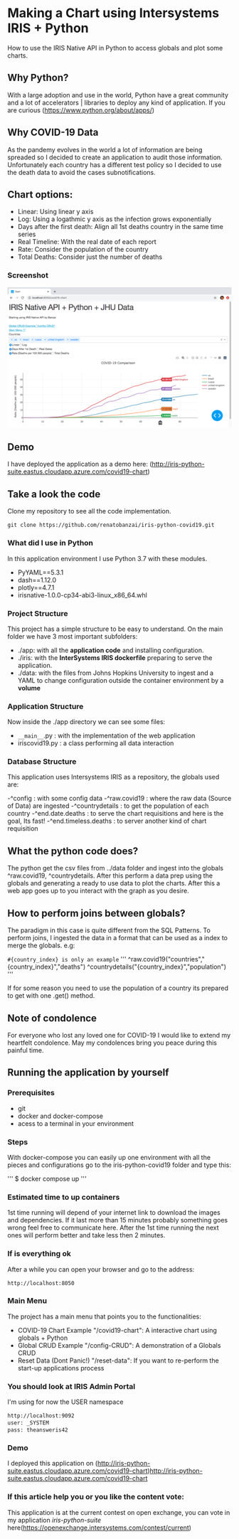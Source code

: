 # Making a Chart using Intersystems IRIS + Python

How to use the IRIS Native API in Python to access globals and plot some charts.

## Why Python?
With a large adoption and use in the world, Python have a great community and a lot of accelerators | libraries to deploy any kind of application.
If you are curious (https://www.python.org/about/apps/)

## Why COVID-19 Data 
As the pandemy evolves in the world a lot of information are being spreaded so I decided to create an application to audit those information.
Unfortunately each country has a different test policy so I decided to use the death data to avoid the cases subnotifications.

## Chart options:
- Linear: Using linear y axis
- Log: Using a logathmic y axis as the infection grows exponentially
- Days after the first death: Align all 1st deaths country in the same time series
- Real Timeline: With the real date of each report
- Rate: Consider the population of the country
- Total Deaths: Consider just the number of deaths

### Screenshot
![picture](https://raw.githubusercontent.com/renatobanzai/iris-python-covid19/master/img/python_covid_screenshot.png)

## Demo
I have deployed the application as a demo here:
(http://iris-python-suite.eastus.cloudapp.azure.com/covid19-chart)


## Take a look the code

Clone my repository to see all the code implementation.

```
git clone https://github.com/renatobanzai/iris-python-covid19.git
```

### What did I use in Python

In this application environment I use Python 3.7 with these modules.   

- PyYAML==5.3.1
- dash==1.12.0
- plotly==4.7.1
- irisnative-1.0.0-cp34-abi3-linux_x86_64.whl

### Project Structure

This project has a simple structure to be easy to understand. On the main folder we have 3 most important subfolders:

- ./app: with all the **application code** and installing configuration. 
- ./iris: with the **InterSystems IRIS dockerfile** preparing to serve the application.
- ./data: with the files from Johns Hopkins University to ingest and a YAML to change configuration outside the container environment by a **volume**

### Application Structure
Now inside the ./app directory we can see some files:

- ``__main__``.py : with the implementation of the web application
- iriscovid19.py : a class performing all data interaction

### Database Structure

This application uses Intersystems IRIS as a repository, the globals used are:

-^config : with some config data
-^raw.covid19 : where the raw data (Source of Data) are ingested
-^countrydetails : to get the population of each country
-^end.date.deaths : to serve the chart requisitions and here is the goal, Its fast!
-^end.timeless.deaths : to server another kind of chart requisition

## What the python code does?
The python get the csv files from ../data folder and ingest into the globals ^raw.covid19, ^countrydetails. After this 
perform a data prep using the globals and generating a ready to use data to plot the charts. After this a web app goes 
up to you interact with the graph as you desire.

## How to perform joins between globals?

The paradigm in this case is quite different from the SQL Patterns. To perform joins, I ingested the data in a format 
that can be used as a index to merge the globals. e.g:

``#{country_index} is only an example``
'''
^raw.covid19("countries","{country_index}","deaths")
^countrydetails("{country_index}","population")
''' 

If for some reason you need to use the population of a country its prepared to get with one .get() method. 

## Note of condolence
For everyone who lost any loved one for COVID-19 I would like to extend my heartfelt condolence. May my condolences bring you peace during this painful time.

## Running the application by yourself

### Prerequisites
* git
* docker and docker-compose
* acess to a terminal in your environment

### Steps
With docker-compose you can easily up one environment with all the pieces and configurations go to the iris-python-covid19 
folder and type this:

'''
$ docker compose up
'''

### Estimated time to up containers
1st time running will depend of your internet link to download the images and dependencies. 
If it last more than 15 minutes probably something goes wrong feel free to communicate here.
After the 1st time running the next ones will perform better and take less then 2 minutes.

### If is everything ok
After a while you can open your browser and go to the address:
 
```
http://localhost:8050
```

### Main Menu
The project has a main menu that points you to the functionalities:
- COVID-19 Chart Example "/covid19-chart": A interactive chart using globals + Python
- Global CRUD Example "/config-CRUD": A demonstration of a Globals CRUD 
- Reset Data (Dont Panic!) "/reset-data": If you want to re-perform the start-up applications process  

### You should look at IRIS Admin Portal
I'm using for now the USER namespace

```
http://localhost:9092
user: _SYSTEM
pass: theansweris42
```

### Demo
I deployed this application on (http://iris-python-suite.eastus.cloudapp.azure.com/covid19-chart)http://iris-python-suite.eastus.cloudapp.azure.com/covid19-chart

### If this article help you or you like the content vote:
This application is at the current contest on open exchange, you can vote in my application *iris-python-suite* here(https://openexchange.intersystems.com/contest/current)

